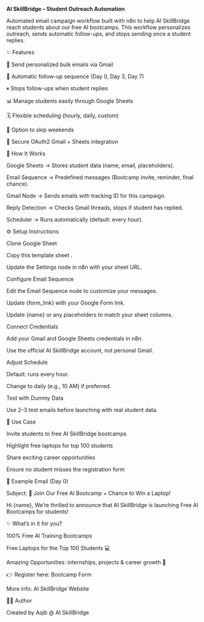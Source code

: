 **AI SkillBridge – Student Outreach Automation**

Automated email campaign workflow built with n8n to help AI SkillBridge reach students about our free AI bootcamps.
This workflow personalizes outreach, sends automatic follow-ups, and stops sending once a student replies.

✨ Features

📧 Send personalized bulk emails via Gmail

🔄 Automatic follow-up sequence (Day 0, Day 3, Day 7)

⏸ Stops follow-ups when student replies

📊 Manage students easily through Google Sheets

🗓 Flexible scheduling (hourly, daily, custom)

🚫 Option to skip weekends

🔑 Secure OAuth2 Gmail + Sheets integration

📂 How It Works

Google Sheets → Stores student data (name, email, placeholders).

Email Sequence → Predefined messages (Bootcamp invite, reminder, final chance).

Gmail Node → Sends emails with tracking ID for this campaign.

Reply Detection → Checks Gmail threads, stops if student has replied.

Scheduler → Runs automatically (default: every hour).

⚙️ Setup Instructions

Clone Google Sheet

Copy this template sheet
.

Update the Settings node in n8n with your sheet URL.

Configure Email Sequence

Edit the Email Sequence node to customize your messages.

Update {form_link} with your Google Form link.

Update {name} or any placeholders to match your sheet columns.

Connect Credentials

Add your Gmail and Google Sheets credentials in n8n.

Use the official AI SkillBridge account, not personal Gmail.

Adjust Schedule

Default: runs every hour.

Change to daily (e.g., 10 AM) if preferred.

Test with Dummy Data

Use 2–3 test emails before launching with real student data.

🚀 Use Case

Invite students to free AI SkillBridge bootcamps

Highlight free laptops for top 100 students

Share exciting career opportunities

Ensure no student misses the registration form

📌 Example Email (Day 0)

Subject: 🚀 Join Our Free AI Bootcamp + Chance to Win a Laptop!

Hi {name},
We’re thrilled to announce that AI SkillBridge is launching Free AI Bootcamps for students!

✨ What’s in it for you?

100% Free AI Training Bootcamps

Free Laptops for the Top 100 Students 💻

Amazing Opportunities: internships, projects & career growth 🌟

👉 Register here: Bootcamp Form

More info: AI SkillBridge Website

👨‍💻 Author

Created by Aqib @ AI SkillBridge
